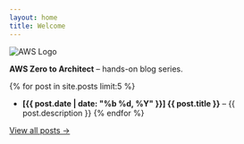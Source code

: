 ```yaml
---
layout: home
title: Welcome
---
```


![AWS Logo](/assets/images/aws-logo.png)

**AWS Zero to Architect** – hands-on blog series.

{% for post in site.posts limit:5 %}
- **[{{ post.date | date: "%b %d, %Y" }}] {{ post.title }}** – {{ post.description }}
{% endfor %}

[View all posts →](/posts)
